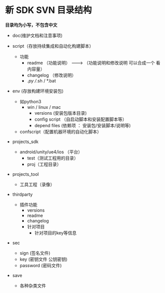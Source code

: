 # 新 SDK SVN 目录结构

**目录均为小写，不包含中文**

* doc(维护文档和注意事项)

* script（存放持续集成和自动化构建脚本）
  * 功能
    * readme      （功能说明）   ---> （功能说明和修改说明 可以合成一个 看内容量）
    * changelog （修改说明）
    * *.py /*.sh / *.bat
* env (存放构建环境安装包)
  * 如python3
    * win / linux / mac
      * versions (安装包版本目录)
      * config script （自启动脚本和安装配置脚本等）
      * depend files (依赖项 ： 安装包/安装脚本/说明等)
  * confscript（配置机器环境的自动化脚本）

* projects_sdk
  * android/unity/ue4/ios （平台）
    * test（测试工程用的目录）
    * proj（工程目录）

* projects_tool
  * 工具工程（录像）
* thirdparty
  * 插件功能
    * versions
    * readme
    * changelog
    * 针对项目
      * 针对项目的key等信息

* sec

  * sign  (签名文件)
  * key  (密钥文件 公钥密钥)
  * password  (密码文件)
* save

  * 各种杂类文件